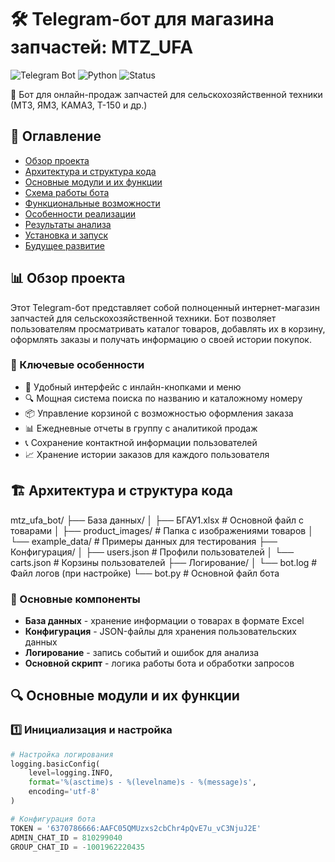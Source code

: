 # 🛠️ Telegram-бот для магазина запчастей: MTZ_UFA

![Telegram Bot](https://img.shields.io/badge/Telegram-Bot-blue?logo=telegram)
![Python](https://img.shields.io/badge/Python-3.7%2B-green?logo=python)
![Status](https://img.shields.io/badge/Status-Production-brightgreen)

🤖 Бот для онлайн-продаж запчастей для сельскохозяйственной техники (МТЗ, ЯМЗ, КАМАЗ, Т-150 и др.)

## 📌 Оглавление

- [Обзор проекта](#обзор-проекта)
- [Архитектура и структура кода](#архитектура-и-структура-кода)
- [Основные модули и их функции](#основные-модули-и-их-функции)
- [Схема работы бота](#схема-работы-бота)
- [Функциональные возможности](#функциональные-возможности)
- [Особенности реализации](#особенности-реализации)
- [Результаты анализа](#результаты-анализа)
- [Установка и запуск](#установка-и-запуск)
- [Будущее развитие](#будущее-развитие)

## 📊 Обзор проекта

Этот Telegram-бот представляет собой полноценный интернет-магазин запчастей для сельскохозяйственной техники. Бот позволяет пользователям просматривать каталог товаров, добавлять их в корзину, оформлять заказы и получать информацию о своей истории покупок.

### 🔑 Ключевые особенности
- 📱 Удобный интерфейс с инлайн-кнопками и меню
- 🔍 Мощная система поиска по названию и каталожному номеру
- 📦 Управление корзиной с возможностью оформления заказа
- 📊 Ежедневные отчеты в группу с аналитикой продаж
- 📞 Сохранение контактной информации пользователей
- 📈 Хранение истории заказов для каждого пользователя

## 🏗️ Архитектура и структура кода
mtz_ufa_bot/
├── База данных/
│ ├── БГАУ1.xlsx # Основной файл с товарами
│ ├── product_images/ # Папка с изображениями товаров
│ └── example_data/ # Примеры данных для тестирования
├── Конфигурация/
│ ├── users.json # Профили пользователей
│ └── carts.json # Корзины пользователей
├── Логирование/
│ └── bot.log # Файл логов (при настройке)
└── bot.py # Основной файл бота


### 📂 Основные компоненты
- **База данных** - хранение информации о товарах в формате Excel
- **Конфигурация** - JSON-файлы для хранения пользовательских данных
- **Логирование** - запись событий и ошибок для анализа
- **Основной скрипт** - логика работы бота и обработки запросов

## 🔍 Основные модули и их функции

### 1️⃣ Инициализация и настройка

```python
# Настройка логирования
logging.basicConfig(
    level=logging.INFO,
    format='%(asctime)s - %(levelname)s - %(message)s',
    encoding='utf-8'
)

# Конфигурация бота
TOKEN = '6370786666:AAFC05QMUzxs2cbChr4pQvE7u_vC3NjuJ2E'
ADMIN_CHAT_ID = 810299040
GROUP_CHAT_ID = -1001962220435
